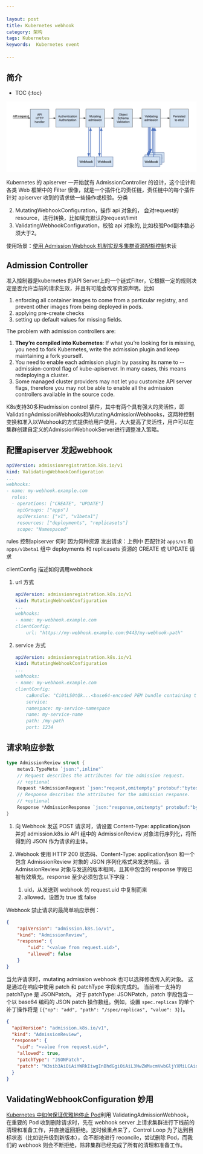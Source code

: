 ```yaml
---

layout: post
title: Kubernetes webhook
category: 架构
tags: Kubernetes
keywords:  Kubernetes event

---
```


## 简介

* TOC
{:toc}

![](/public/upload/kubernetes/admission_controller.png)

Kubernetes 的 apiserver 一开始就有 AdmissionController 的设计，这个设计和各类 Web 框架中的 Filter  很像，就是一个插件化的责任链，责任链中的每个插件针对 apiserver 收到的请求做一些操作或校验。分类

2. MutatingWebhookConfiguration，操作 api 对象的， 会对request的resource，进行转换，比如填充默认的request/limit
1. ValidatingWebhookConfiguration，校验 api 对象的, 比如校验Pod副本数必须大于2。

使用场景：[使用 Admission Webhook 机制实现多集群资源配额控制](https://mp.weixin.qq.com/s/i3KtTSfab2JrjeFR4tdy_A)未读

## Admission Controller

准入控制器是kubernetes 的API Server上的一个链式Filter，它根据一定的规则决定是否允许当前的请求生效，并且有可能会改写资源声明。比如

1. enforcing all container images to come from a particular registry, and prevent other images from being deployed in pods. 
2. applying pre-create checks
3. setting up default values for missing fields.

The problem with admission controllers are:

1. **They’re compiled into Kubernetes**: If what you’re looking for is missing, you need to fork Kubernetes, write the admission plugin and keep maintaining a fork yourself.
2. You need to enable each admission plugin by passing its name to --admission-control flag of kube-apiserver. In many cases, this means redeploying a cluster.
3. Some managed cluster providers may not let you customize API server flags, therefore you may not be able to enable all the admission controllers available in the source code.

K8s支持30多种admission control 插件，其中有两个具有强大的灵活性，即ValidatingAdmissionWebhooks和MutatingAdmissionWebhooks，这两种控制变换和准入以Webhook的方式提供给用户使用，大大提高了灵活性，用户可以在集群创建自定义的AdmissionWebhookServer进行调整准入策略。

## 配置apiserver 发起webhook


```yaml
apiVersion: admissionregistration.k8s.io/v1
kind: ValidatingWebhookConfiguration
...
webhooks:
- name: my-webhook.example.com
  rules:
  - operations: ["CREATE", "UPDATE"]
    apiGroups: ["apps"]
    apiVersions: ["v1", "v1beta1"]
    resources: ["deployments", "replicasets"]
    scope: "Namespaced"
```

rules 控制apiserver 何时 因为何种资源 发出请求：上例中 匹配针对 `apps/v1` 和 `apps/v1beta1` 组中 deployments 和 replicasets 资源的 CREATE 或 UPDATE 请求

clientConfig 描述如何调用webhook

1. url 方式
    ```yaml
    apiVersion: admissionregistration.k8s.io/v1
    kind: MutatingWebhookConfiguration
    ...
    webhooks:
    - name: my-webhook.example.com
    clientConfig:
        url: "https://my-webhook.example.com:9443/my-webhook-path"
    ```
2. service 方式
    ```yaml
    apiVersion: admissionregistration.k8s.io/v1
    kind: MutatingWebhookConfiguration
    ...
    webhooks:
    - name: my-webhook.example.com
    clientConfig:
        caBundle: "Ci0tLS0tQk...<base64-encoded PEM bundle containing the CA that signed the webhook's serving certificate>...tLS0K"
        service:
        namespace: my-service-namespace
        name: my-service-name
        path: /my-path
        port: 1234
    ```

## 请求响应参数

```go
type AdmissionReview struct {
	metav1.TypeMeta `json:",inline"`
	// Request describes the attributes for the admission request.
	// +optional
	Request *AdmissionRequest `json:"request,omitempty" protobuf:"bytes,1,opt,name=request"`
	// Response describes the attributes for the admission response.
	// +optional
	Response *AdmissionResponse `json:"response,omitempty" protobuf:"bytes,2,opt,name=response"`
}
```

1. 向 Webhook 发送 POST 请求时，请设置 Content-Type: application/json 并对 admission.k8s.io API 组中的 AdmissionReview 对象进行序列化，将所得到的 JSON 作为请求的主体。
2. Webhook 使用 HTTP 200 状态码、Content-Type: application/json 和一个包含 AdmissionReview 对象的 JSON 序列化格式来发送响应。该 AdmissionReview 对象与发送的版本相同，且其中包含的 response 字段已被有效填充。response 至少必须包含以下字段：

    1. uid，从发送到 webhook 的 request.uid 中复制而来
    2. allowed，设置为 true 或 false

Webhook 禁止请求的最简单响应示例：

```json
{
    "apiVersion": "admission.k8s.io/v1",
    "kind": "AdmissionReview",
    "response": {
        "uid": "<value from request.uid>",
        "allowed": false
    }
}
```

当允许请求时，mutating admission webhook 也可以选择修改传入的对象。 这是通过在响应中使用 patch 和 patchType 字段来完成的。 当前唯一支持的 patchType 是 JSONPatch。 对于 patchType: JSONPatch，patch 字段包含一个以 base64 编码的 JSON patch 操作数组。例如，设置 `spec.replicas` 的单个补丁操作将是 `[{"op": "add", "path": "/spec/replicas", "value": 3}]`。

```json
{
  "apiVersion": "admission.k8s.io/v1",
  "kind": "AdmissionReview",
  "response": {
    "uid": "<value from request.uid>",
    "allowed": true,
    "patchType": "JSONPatch",
    "patch": "W3sib3AiOiAiYWRkIiwgInBhdGgiOiAiL3NwZWMvcmVwbGljYXMiLCAidmFsdWUiOiAzfV0="
  }
}
```

## ValidatingWebhookConfiguration 妙用

[Kubernetes 中如何保证优雅地停止 Pod](https://mp.weixin.qq.com/s/NwJbBLhomaHBhCkIDR1KWA)利用 ValidatingAdmissionWebhook，在重要的 Pod 收到删除请求时，先在 webhook server 上请求集群进行下线前的清理和准备工作，并直接返回拒绝。这时候重点来了，Control Loop 为了达到目标状态（比如说升级到新版本），会不断地进行 reconcile，尝试删除 Pod，而我们的 webhook 则会不断拒绝，除非集群已经完成了所有的清理和准备工作。

